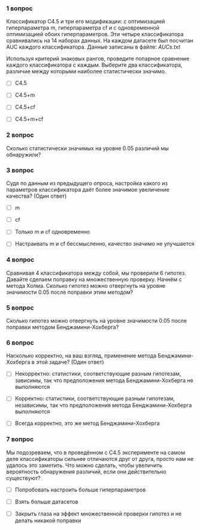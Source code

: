 ### 1 вопрос
Классификатор C4.5 и три его модификации: с оптимизацией гиперпараметра m, гиперпараметра cf и с одновременной оптимизацией обоих гиперпараметров. Эти четыре классификатора сравнивались на 14 наборах данных. На каждом датасете был посчитан AUC каждого классификатора. Данные записаны в файле: *AUCs.txt*

Используя критерий знаковых рангов, проведите попарное сравнение каждого классификатора с каждым. Выберите два классификатора, различие между которыми наиболее статистически значимо.

- [ ] C4.5

- [ ] C4.5+m

- [ ] C4.5+cf

- [ ] C4.5+m+cf

### 2 вопрос
Сколько статистически значимых на уровне 0.05 различий мы обнаружили?

### 3 вопрос
Судя по данным из предыдущего опроса, настройка какого из параметров классификатора даёт более значимое увеличение качества? (Один ответ)

- [ ] m

- [ ] cf

- [ ] Только m и cf одновременно

- [ ] Настраивать m и cf бессмысленно, качество значимо не улучшается

### 4 вопрос
Сравнивая 4 классификатора между собой, мы проверили 6 гипотез. Давайте сделаем поправку на множественную проверку. Начнём с метода Холма. Сколько гипотез можно отвергнуть на уровне значимости 0.05 после поправки этим методом?

### 5 вопрос
Сколько гипотез можно отвергнуть на уровне значимости 0.05 после поправки методом Бенджамини-Хохберга?

### 6 вопрос
Насколько корректно, на ваш взгляд, применение метода Бенджамини-Хохберга в этой задаче? (Один ответ)

- [ ] Некорректно: статистики, соответствующие разным гипотезам, зависимы, так что предположения метода Бенджамини-Хохберга не выполняются

- [ ] Корректно: статистики, соответствующие разным гипотезам, независимы, так что предположения метода Бенджамини-Хохберга выполняются

- [ ] Всегда корректно, это же метод Бенджамини-Хохберга

### 7 вопрос
Мы подозреваем, что в проведённом с C4.5 эксперименте на самом деле классификаторы сильнее отличаются друг от друга, просто нам не удалось это заметить. Что можно сделать, чтобы увеличить вероятность обнаружения различий, если они действительно существуют? 

- [ ] Попробовать настроить больше гиперпараметров

- [ ] Взять больше датасетов

- [ ] Закрыть глаза на эффект множественной проверки гипотез и не делать никакой поправки
